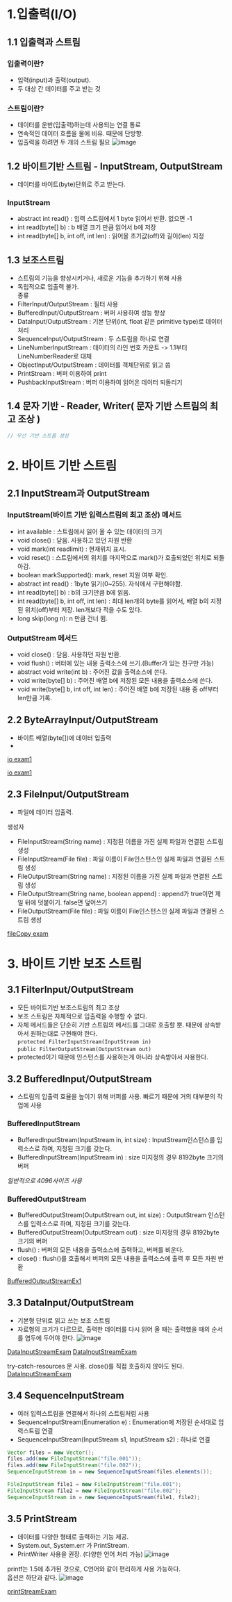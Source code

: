# 1.입출력(I/O)

## 1.1 입출력과 스트림

### 입출력이란?

- 입력(input)과 출력(output).
- 두 대상 간 데이터를 주고 받는 것

### 스트림이란?

- 데이터를 운반(입출력)하는데 사용되는 연결 통로
- 연속적인 데이터 흐름을 물에 비유. 때문에 단방향.
- 입출력을 하려면 두 개의 스트림 필요
  ![image](images/Ch14/스크린샷%202021-12-27%20오전%2011.56.48.png)

## 1.2 바이트기반 스트림 - InputStream, OutputStream

- 데이터를 바이트(byte)단위로 주고 받는다.

### InputStream

- abstract int read() : 입력 스트림에서 1 byte 읽어서 반환. 없으면 -1
- int read(byte[] b) : b 배열 크기 만큼 읽어서 b에 저장
- int read(byte[] b, int off, int len) : 읽어올 초기값(off)와 길이(len) 지정

## 1.3 보조스트림

- 스트림의 기능을 향상시키거나, 새로운 기능을 추가하기 위해 사용
- 독립적으로 입출력 불가.  
종류
- FilterInput/OutputStream : 필터 사용
- BufferedInput/OutputStream : 버퍼 사용하여 성능 향상
- DataInput/OutputStream : 기본 단위(int, float 같은 primitive type)로 데이터 처리
- SequenceInput/OutputStream : 두 스트림을 하나로 연결 
- LineNumberInputStream : 데이터의 라인 번호 카운트 -> 1.1부터 LineNumberReader로 대체
- ObjectInput/OutputStream : 데이터를 객체단위로 읽고 씀
- PrintStream : 버퍼 이용하여 print
- PushbackInputStream : 버퍼 이용하여 읽어온 데이터 되돌리기

## 1.4 문자 기반 - Reader, Writer( 문자 기반 스트림의 최고 조상 )

```java
// 우선 기반 스트름 생성
```

# 2. 바이트 기반 스트림

## 2.1 InputStream과 OutputStream

### InputStream(바이트 기반 입력스트림의 최고 조상) 메서드

- int available : 스트림에서 읽어 올 수 있는 데이터의 크기
- void close() : 닫음. 사용하고 있던 자원 반환
- void mark(int readlimit) : 현재위치 표시.
- void reset() : 스트림에서의 위치를 마지막으로 mark()가 호출되었던 위치로 되돌아감.
- boolean markSupported(): mark, reset 지원 여부 확인.
- abstract int read() : 1byte 읽기(0~255). 자식에서 구현해야함.
- int read(byte[] b) : b의 크기만큼 b에 읽음.
- int read(byte[] b, int off, int len) : 최대 len개의 byte를 읽어서, 배열 b의 지정된 위치(off)부터 저장. len개보다 적을 수도 있다.
- long skip(long n): n 만큼 건너 뜀.

### OutputStream 메서드

- void close() : 닫음. 사용하던 자원 반환.
- void flush() : 버터에 있는 내용 출력소스에 쓰기.(Buffer가 있는 친구만 가능)
- abstract void write(int b) : 주어진 값을 출력소스에 쓴다.
- void write(byte[] b) : 주어진 배열 b에 저장된 모든 내용을 출력소스에 쓴다.
- void write(byte[] b, int off, int len) : 주어진 배열 b에 저장된 내용 중 off부터 len만큼 기록.

## 2.2 ByteArrayInput/OutputStream
- 바이트 배열(byte[])에 데이터 입출력
- 
[io exam1](./src/ch15/IOEx1.java)

[io exam1](./src/ch15/IOEx3.java)

## 2.3 FileInput/OutputStream  

- 파일에 데이터 입출력.

생성자
- FileInputStream(String name) : 지정된 이름을 가진 실제 파일과 연결된 스트림 생성
- FileInputStream(File file) : 파일 이름이 File인스턴스인 실제 파일과 연결된 스트림 생성
- FileOutputStream(String name) : 지정된 이름을 가진 실제 파일과 연결된 스트림 생성
- FileOutputStream(String name, boolean append) : append가 true이면 제일 뒤에 덧붙이기. false면 덮어쓰기
- FileOutputStream(File file) : 파일 이름이 File인스턴스인 실제 파일과 연결된 스트림 생성

[fileCopy exam](./src/ch15/FileCopy.java)

# 3. 바이트 기반 보조 스트림

## 3.1 FilterInput/OutputStream
- 모든 바이트기반 보조스트림의 최고 조상
- 보조 스트림은 자체적으로 입출력을 수행할 수 없다.
- 자체 메서드들은 단순히 기반 스트림의 메서드를 그대로 호출할 뿐. 때문에 상속받아서 원하는대로 구현해야 한다.  
``protected FilterInputStream(InputStream in)``  
``public FilterOutputStream(OutputStream out)``
- protected이기 때문에 인스턴스를 사용하는게 아니라 상속받아서 사용한다.

## 3.2 BufferedInput/OutputStream

- 스트림의 입출력 효율을 높이기 위해 버퍼를 사용. 빠르기 때문에 거의 대부분의 작업에 사용

### BufferedInputStream
- BufferedInputStream(InputStream in, int size) : InputStream인스턴스를 입력소스로 하며, 지정된 크기를 갖는다.
- BufferedInputStream(InputStream in) : size 미지정의 경우 8192byte 크기의 버퍼

*일반적으로 4096사이즈 사용*

### BufferedOutputStream
- BufferedOutputStream(OutputStream out, int size) : OutputStream 인스턴스를 입력소스로 하며, 지정된 크기를 갖는다.
- BufferedOutputStream(OutputStream out) : size 미지정의 경우 8192byte 크기의 버퍼
- flush() : 버퍼의 모든 내용을 출력소스에 출력하고, 버퍼를 비운다.
- close() : flush()를 호출해서 버퍼의 모든 내용을 출력소스에 출력 후 모든 자원 반환

[BufferedOutputStreamEx1](./src/ch15/BufferedOutputStreamEx1.java)

## 3.3 DataInput/OutputStream

- 기본형 단위로 읽고 쓰는 보조 스트림
- 자료형의 크기가 다르므로, 출력한 데이터를 다시 읽어 올 때는 출력했을 때의 순서를 염두에 두어야 한다.
![image](./images/Ch14/스크린샷%202021-12-28%20오후%209.22.37.png)

[DataInputStreamExam](src/ch15/DataInputStreamEx1.java)
[DataInputStreamExam](src/ch15/DataInputStreamEx2.java)

try-catch-resources 문 사용. close()를 직접 호출하지 않아도 된다.  
[DataInputStreamExam](src/ch15/DataInputStreamEx3.java)


## 3.4 SequenceInputStream

- 여러 입력스트림을 연결해서 하나의 스트림처럼 사용
- SequenceInputStream(Enumeration e) : Enumeration에 저장된 순서대로 입력스트림 연결
- SequenceInputStream(InputStream s1, InputStream s2) : 하나로 연결
```java
Vector files = new Vector();
files.add(new FileInputStream("file.001"));
files.add(new FileInputStream("file.002"));
SequenceInputStream in = new SequenceInputSream(files.elements());
```
```java
FileInputStream file1 = new FileInputStream("file.001");
FileInputStream file2 = new FileInputStream("file.002");
SequenceInputStream in = new SequenceInputSream(file1, file2);
```

## 3.5 PrintStream
- 데이터를 다양한 형태로 출력하는 기능 제공.
- System.out, System.err 가 PrintStream.
- PrintWriter 사용을 권장. (다양한 언어 처리 가능)
![image](images/Ch14/스크린샷%202021-12-28%20오후%209.31.56.png)

printf는 1.5에 추가된 것으로, C언어와 같이 편리하게 사용 가능하다.  
옵션은 하단과 같다.
![image](images/Ch14/스크린샷%202021-12-28%20오후%209.33.33.png)

[printStreamExam](src/ch15/PrintStreamEx1.java)